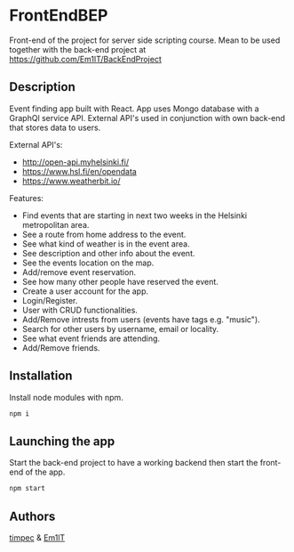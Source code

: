 # FrontEndBEP

Front-end of the project for server side scripting course. Mean to be used together with the back-end project at https://github.com/Em1lT/BackEndProject

## Description

Event finding app built with React. App uses Mongo database with a GraphQl service API. External API's used in conjunction with own back-end that stores data to users.

External API's:

- http://open-api.myhelsinki.fi/
- https://www.hsl.fi/en/opendata
- https://www.weatherbit.io/

Features:

- Find events that are starting in next two weeks in the Helsinki metropolitan area.
- See a route from home address to the event.
- See what kind of weather is in the event area.
- See description and other info about the event.
- See the events location on the map.
- Add/remove event reservation.
- See how many other people have reserved the event.
- Create a user account for the app.
- Login/Register.
- User with CRUD functionalities.
- Add/Remove intrests from users (events have tags e.g. "music").
- Search for other users by username, email or locality.
- See what event friends are attending.
- Add/Remove friends.


## Installation

Install node modules with npm.

```bash
npm i
```

## Launching the app

Start the back-end project to have a working backend then start the front-end of the app.

```bash
npm start
```

## Authors

[timpec](https://github.com/timpec) & [Em1lT](https://github.com/Em1lT)